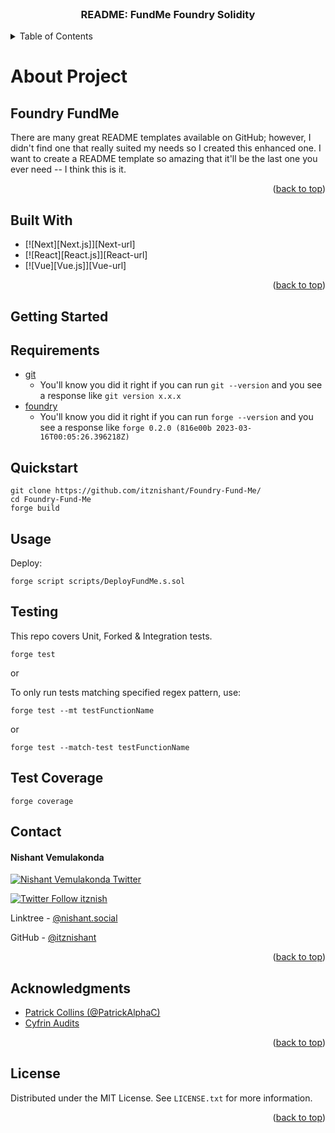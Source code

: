 
<!-- PROJECT INFO -->
<br />
<div>
  <h3 align="center">README: FundMe Foundry Solidity</h3>
</div>

<!-- TABLE OF CONTENTS -->
<details>
  <summary>Table of Contents</summary>
  <ol>
    <li>
      <a href="#about-the-project">About The Project</a>
      <ul>
        <li><a href="#built-with">Built With</a></li>
      </ul>
    </li>
    <li>
      <a href="#getting-started">Getting Started</a>
      <ul>
        <li><a href="#prerequisites">Prerequisites</a></li>
      </ul>
    </li>
    <li><a href="#license">License</a></li>
    <li><a href="#contact">Contact</a></li>
    <li><a href="#acknowledgments">Acknowledgments</a></li>
  </ol>
</details>


<!-- ABOUT -->
# About Project

## Foundry FundMe

There are many great README templates available on GitHub; however, I didn't find one that really suited my needs so I created this enhanced one. I want to create a README template so amazing that it'll be the last one you ever need -- I think this is it.

<p align="right">(<a href="#readme-top">back to top</a>)</p>


## Built With

* [![Next][Next.js]][Next-url]
* [![React][React.js]][React-url]
* [![Vue][Vue.js]][Vue-url]

<p align="right">(<a href="#readme-top">back to top</a>)</p>


<!-- GETTING STARTED -->
## Getting Started

## Requirements

- [git](https://git-scm.com/book/en/v2/Getting-Started-Installing-Git)
  - You'll know you did it right if you can run `git --version` and you see a response like `git version x.x.x`
- [foundry](https://getfoundry.sh/)
  - You'll know you did it right if you can run `forge --version` and you see a response like `forge 0.2.0 (816e00b 2023-03-16T00:05:26.396218Z)`

## Quickstart

```
git clone https://github.com/itznishant/Foundry-Fund-Me/
cd Foundry-Fund-Me
forge build
```

## Usage

Deploy:

```
forge script scripts/DeployFundMe.s.sol
```


## Testing

This repo covers Unit, Forked & Integration tests. 


```
forge test
```

or 


To only run tests matching specified regex pattern, use:

```
forge test --mt testFunctionName 
```
or
```
forge test --match-test testFunctionName
```


## Test Coverage

```
forge coverage
```

## Contact

#### Nishant Vemulakonda

[![Nishant Vemulakonda Twitter](https://img.shields.io/badge/Twitter-1DA1F2?style=for-the-badge&logo=twitter&logoColor=white)](https://twitter.com/itznish)

[![Twitter Follow itznish](https://img.shields.io/twitter/follow/itznish?style=for-the-badge&logo=twitter&logoColor=white&labelColor=1DA1F2&color=1DA1F2)](https://twitter.com/itznish)

Linktree - [@nishant.social](https://linktr.ee/nishant.social)

GitHub - [@itznishant](https://github.com/itznishant/)

<p align="right">(<a href="#readme-top">back to top</a>)</p>


## Acknowledgments

* [Patrick Collins (@PatrickAlphaC)](https://www.youtube.com/@PatrickAlphaC)
* [Cyfrin Audits](https://github.com/Cyfrin)

<p align="right">(<a href="#readme-top">back to top</a>)</p>

## License

Distributed under the MIT License. See `LICENSE.txt` for more information.

<p align="right">(<a href="#readme-top">back to top</a>)</p>